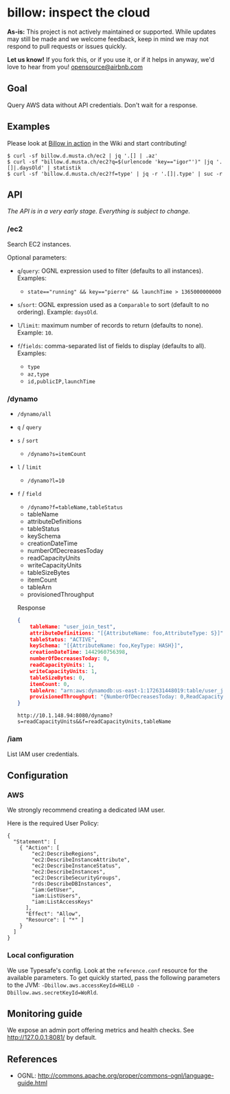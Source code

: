 # billow: inspect the cloud #

**As-is:** This project is not actively maintained or supported.
While updates may still be made and we welcome feedback, keep in mind we may not respond to pull requests or issues quickly.

**Let us know!** If you fork this, or if you use it, or if it helps in anyway, we'd love to hear from you! opensource@airbnb.com

## Goal ##

Query AWS data without API credentials. Don't wait for a response.

## Examples ##

Please look at
[Billow in action](https://github.com/airbnb/billow/wiki/Billow-in-action) in the Wiki
and start contributing!

    $ curl -sf billow.d.musta.ch/ec2 | jq '.[] | .az'
    $ curl -sf "billow.d.musta.ch/ec2?q=$(urlencode 'key=="igor"')" |jq '.[]|.daysOld' | statistik
    $ curl -sf 'billow.d.musta.ch/ec2?f=type' | jq -r '.[]|.type' | suc -r

## API ##

*The API is in a very early stage. Everything is subject to change.*

### /ec2 ###

Search EC2 instances.

Optional parameters:

- `q`/`query`: OGNL expression used to filter (defaults to all instances). Examples:

  - `state=="running" && key=="pierre" && launchTime > 1365000000000`

- `s`/`sort`: OGNL expression used as a `Comparable` to sort (default to no ordering). Example: `daysOld`.

- `l`/`limit`: maximum number of records to return (defaults to none). Example: `10`.

- `f`/`fields`: comma-separated list of fields to display (defaults to all). Examples:

  - `type`
  - `az,type`
  - `id,publicIP,launchTime`

### /dynamo ###

- `/dynamo/all`
- `q` / `query`
- `s` / `sort`
    - `/dynamo?s=itemCount`
- `l` / `limit`
    - `/dynamo?l=10`
- `f` / `field`
    * `/dynamo?f=tableName,tableStatus`
    * tableName
    * attributeDefinitions
    * tableStatus
    * keySchema
    * creationDateTime
    * numberOfDecreasesToday
    * readCapacityUnits
    * writeCapacityUnits
    * tableSizeBytes
    * itemCount
    * tableArn
    * provisionedThroughput

  Response
  ```json
  {
      tableName: "user_join_test",
      attributeDefinitions: "[{AttributeName: foo,AttributeType: S}]",
      tableStatus: "ACTIVE",
      keySchema: "[{AttributeName: foo,KeyType: HASH}]",
      creationDateTime: 1442960756398,
      numberOfDecreasesToday: 0,
      readCapacityUnits: 1,
      writeCapacityUnits: 1,
      tableSizeBytes: 0,
      itemCount: 0,
      tableArn: "arn:aws:dynamodb:us-east-1:172631448019:table/user_join_test",
      provisionedThroughput: "{NumberOfDecreasesToday: 0,ReadCapacityUnits: 1,WriteCapacityUnits: 1}"
  }
  ```

  ```
  http://10.1.148.94:8080/dynamo?s=readCapacityUnits&&f=readCapacityUnits,tableName
  ```


### /iam ###

List IAM user credentials.

## Configuration ##

### AWS ###

We strongly recommend creating a dedicated IAM user.

Here is the required User Policy:

    {
      "Statement": [
        { "Action": [
            "ec2:DescribeRegions",
            "ec2:DescribeInstanceAttribute",
            "ec2:DescribeInstanceStatus",
            "ec2:DescribeInstances",
            "ec2:DescribeSecurityGroups",
            "rds:DescribeDBInstances",
            "iam:GetUser",
            "iam:ListUsers",
            "iam:ListAccessKeys"
          ],
          "Effect": "Allow",
          "Resource": [ "*" ]
        }
      ]
    }




### Local configuration ###

We use Typesafe's config.
Look at the `reference.conf` resource for the available parameters.
To get quickly started, pass the following parameters to the JVM: `-Dbillow.aws.accessKeyId=HELLO -Dbillow.aws.secretKeyId=WoRld`.

## Monitoring guide ##

We expose an admin port offering metrics and health checks.
See http://127.0.0.1:8081/ by default.

## References ##

- OGNL: http://commons.apache.org/proper/commons-ognl/language-guide.html
